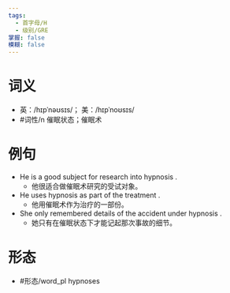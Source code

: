 ```yaml
---
tags:
  - 首字母/H
  - 级别/GRE
掌握: false
模糊: false
---
```

# 词义
- 英：/hɪpˈnəʊsɪs/； 美：/hɪpˈnoʊsɪs/
- #词性/n  催眠状态；催眠术
# 例句
- He is a good subject for research into hypnosis .
	- 他很适合做催眠术研究的受试对象。
- He uses hypnosis as part of the treatment .
	- 他用催眠术作为治疗的一部份。
- She only remembered details of the accident under hypnosis .
	- 她只有在催眠状态下才能记起那次事故的细节。
# 形态
- #形态/word_pl hypnoses
